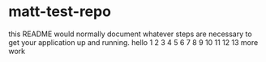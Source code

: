 # matt-test-repo
this README would normally document whatever steps are necessary to get your application up and running.
hello 1 2 3 4 5 6 7 8 9 10 11 12 13
more work
